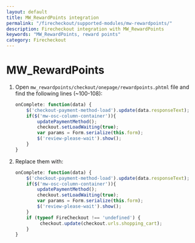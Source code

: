 ```yaml
---
layout: default
title: MW_RewardPoints integration
permalink: "/firecheckout/supported-modules/mw-rewardpoints/"
description: Firecheckout integration with MW_RewardPoints
keywords: "MW_RewardPoints, reward points"
category: Firecheckout
---
```


# MW_RewardPoints

 1. Open `mw_rewardpoints/checkout/onepage/rewardpoints.phtml` file and find
 the following lines (~100-108):

    ```javascript
    onComplete: function(data) {
        $('checkout-payment-method-load').update(data.responseText);
        if($('mw-osc-column-container')){
            updatePaymentMethod();
            checkout.setLoadWaiting(true);
            var params = Form.serialize(this.form);
            $('review-please-wait').show();
        }
    }
    ```

 2. Replace them with:

    ```javascript
    onComplete: function(data) {
        $('checkout-payment-method-load').update(data.responseText);
        if($('mw-osc-column-container')){
            updatePaymentMethod();
            checkout.setLoadWaiting(true);
            var params = Form.serialize(this.form);
            $('review-please-wait').show();
        }
        if (typeof FireCheckout !== 'undefined') {
             checkout.update(checkout.urls.shopping_cart);
        }
    }
    ```
